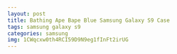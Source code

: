 ```yaml
---
layout: post
title: Bathing Ape Bape Blue Samsung Galaxy S9 Case
tags: samsung galaxy s9
categories: samsung
img: 1CWqcxw0th4RCI59D9N9eg1fInFt2irUG
---
```

